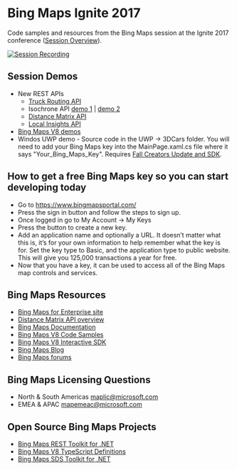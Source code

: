 # Bing Maps Ignite 2017

Code samples and resources from the Bing Maps session at the Ignite 2017 conference ([Session Overview](https://myignite.microsoft.com/sessions/55841?source=sessions)).

[![Session Recording](blob/master/sessionRecording.png)](https://www.youtube.com/watch?v=7WGhLfXerY4)

## Session Demos

* New REST APIs
	* [Truck Routing API](http://bmlabs.azurewebsites.net/v8-Trucks/index.html)
	* Isochrone API [demo 1](http://bmlabs.azurewebsites.net/v8-Isochrone/index.html) | [demo 2](http://rbrundritt.azurewebsites.net/demos/newservices/Ischrones/IsochroneContours.html)
	* [Distance Matrix API](http://bmlabs.azurewebsites.net/v8-TSP/index.html)
	* [Local Insights API](http://bmlabs.azurewebsites.net/v8-NavJoin/index.html)
* [Bing Maps V8 demos](http://bingmapsv8samples.azurewebsites.net/)
* Windos UWP demo - Source code in the UWP -> 3DCars folder. You will need to add your Bing Maps key into the MainPage.xaml.cs file where it says "Your_Bing_Maps_Key". Requires [Fall Creators Update and SDK](https://www.microsoft.com/en-us/software-download/windowsinsiderpreviewSDK).

## How to get a free Bing Maps key so you can start developing today

* Go to https://www.bingmapsportal.com/
* Press the sign in button and follow the steps to sign up.
* Once logged in go to My Account -> My Keys
* Press the button to create a new key.
* Add an application name and optionally a URL. It doesn’t matter what this is, it’s for your own information to help remember what the key is for. Set the key type to Basic, and the application type to public website. This will give you 125,000 transactions a year for free. 
* Now that you have a key, it can be used to access all of the Bing Maps map controls and services.


## Bing Maps Resources

* [Bing Maps for Enterprise site](https://www.microsoft.com/maps/)
* [Distance Matrix API overview](https://www.microsoft.com/en-us/maps/distance-matrix)
* [Bing Maps Documentation](https://msdn.microsoft.com/en-us/library/dd877180.aspx)
* [Bing Maps V8 Code Samples](http://bingmapsv8samples.azurewebsites.net/)
* [Bing Maps V8 Interactive SDK](http://www.bing.com/api/maps/sdkrelease/mapcontrol/isdk)
* [Bing Maps Blog](http://blogs.bing.com/maps)
* [Bing Maps forums](https://social.msdn.microsoft.com/Forums/en-US/home?forum=bingmapsajax&filter=alltypes&sort=lastpostdesc)

## Bing Maps Licensing Questions 

* North & South Americas [maplic@microsoft.com](mailto:maplic@microsoft.com)
* EMEA & APAC [mapemeac@microsoft.com](mailto:mapemea@microsoft.com)

## Open Source Bing Maps Projects 

* [Bing Maps REST Toolkit for .NET](https://github.com/Microsoft/BingMapsRESTToolkit)
* [Bing Maps V8 TypeScript Definitions](https://github.com/Microsoft/Bing-Maps-V8-TypeScript-Definitions)
* [Bing Maps SDS Toolkit for .NET](https://github.com/Microsoft/BingMapsSDSToolkit)
